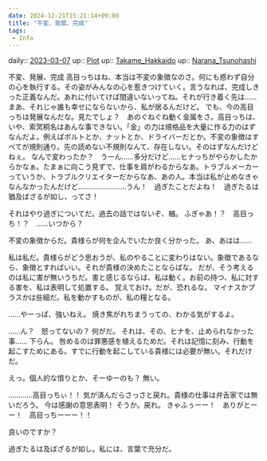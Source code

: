 ```yaml
---
date: 2024-12-21T15:21:14+09:00
title: "不変、発展、完成"
tags:
 - Info
---
```


daily:: [2023-03-07](/Daily_Note/2023-03-07.md)
up:: [Plot](Bar/Novel/Chaos/Plot.md)
up:: [Takame_Hakkaido](Bar/Novel/Nacaria/Takame_Hakkaido.md)
up:: [Narana_Tsunohashi](Bar/Novel/Nacaria/Narana_Tsunohashi.md)

不変、発展、完成
高目っちはね、本当は不変の象徴なのさ。何にも惑わず自分の心を執行する。その姿がみんなの心を惹きつけていく。言うなれば、完成しきった正義なんだ。あれに付いてけば間違いないってね。それが行き着く先は……まあ、それじゃ誰も幸せにならないから、私が居るんだけど。
でも、今の高目っちは発展なんだな。見たでしょ？　あのぐねぐね動く金属をさ。高目っちは、いや、索冥桐名はあんな事できない。「金」の力は規格品を大量に作る力のはずなんだよ。例えばボルトとか、ナットとか、ドライバーだとか。不変の象徴はすべてが規則通り。先の読めない不規則なんて、存在しない。そのはずなんだけどねぇ。
なんで変わったか？　うーん……多分だけど……ヒナっちがやらかしたからかなぁ。たまぁに向こう見ずで、仕事を肩がわるからなあ。トラブルメーカーっていうか、トラブルクリエイターだからなあ、あの人。本当は私が止めなきゃなんなかったんだけど……………………うん！　過ぎたことだよね！　過ぎたるは猶及ばざるが如し、ってさ！

それはやり過ぎについてだ。過去の話ではないぞ、楢。
ふぎゃあ！？　高目っち！？　……いつから？

不変の象徴からだ。貴様らが何を企んでいたか良く分かった。
あ、あはは……

私は私だ。貴様らがどう思おうが、私のやることに変わりはない。象徴であるなら、象徴とすればいい。それが貴様の決めたことならばな。
だが、そう考えるのは私に害が無いうちだ。害と感じるならば、私は動く。お前の持つ、私に対する害を、私は表明して処置する。
覚えておけ。だが、恐れるな。
マイナスかプラスかは些細だ。私を動かすものが、私の糧となる。

……やーっぱ、強いねえ。
焼き焦がれちまうっての、わかる気がするよ。

……ん？　怒ってないの？
何がだ。
それは、その、ヒナを、止められなかった事……
下らん。
咎めるのは罪悪感を植えるためだ。それは記憶に刻み、行動を起こすためにある。すでに行動を起こしている貴様には必要が無い。それだけだ。

えっ。個人的な憤りとか、そーゆーのも？
無い。

…………高目っちぃ！！
気が済んだらさっさと戻れ。貴様の仕事は弁舌家では無いだろう。
今は感謝の意思表明！
そうか。戻れ。
きゃふぅーー！　ありがとーー！　高目っちーーー！！

良いのですか？


過ぎたるは及ばざるが如し。私には、言葉で充分だ。
